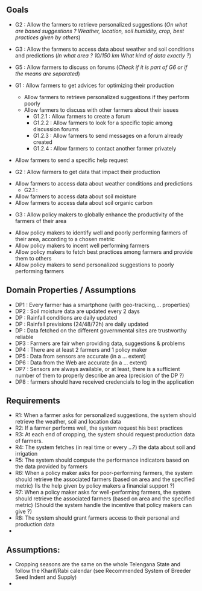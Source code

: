 ## Goals

  
- G2 : Allow the farmers to retrieve personalized suggestions (*On what are based suggestions ? Weather, location, soil humidity, crop, best practices given by others*)    
- G3 : Allow the farmers to access data about weather and soil conditions and predictions (*In what area ? 10/150 km What kind of data exactly ?*)
- G5 : Allow farmers to discuss on forums (*Check if it is part of G6 or if the means are separated*)



- G1 : Allow farmers to get advices for optimizing their production  
  * Allow farmers to retrieve personalized suggestions if they perform poorly  
  * Allow farmers to discuss with other farmers about their issues
    - G1.2.1 : Allow farmers to create a forum
    - G1.2.2 : Allow farmers to look for a specific topic among discussion forums
    - G1.2.3 : Allow farmers to send messages on a forum already created
    - G1.2.4 : Allow farmers to contact another farmer privately
* Allow farmers to send a specific help request   


- G2 : Allow farmers to get data that impact their production 
* Allow farmers to access data about weather conditions and predictions  
  - G2.1 : 
* Allow farmers to access data about soil moisture
* Allow farmers to access data about soil organic carbon


- G3 : Allow policy makers to globally enhance the productivity of the farmers of their area   
* Allow policy makers to identify well and poorly performing farmers of their area, according to a chosen metric
* Allow policy makers to incent well performing farmers
* Allow policy makers to fetch best practices among farmers and provide them to others
* Allow policy makers to send personalized suggestions to poorly performing farmers


## Domain Properties / Assumptions
- DP1 : Every farmer has a smartphone (with geo-tracking,...  properties)
- DP2 : Soil moisture data are updated every 2 days
- DP : Rainfall conditions are daily updated 
- DP : Rainfall previsions (24/48/72h) are daily updated
- DP : Data fetched on the different governmental sites are trustworthy reliable
- DP3 : Farmers are fair when providing data, suggestions & problems
- DP4 : There are at least 2 farmers and 1 policy maker
- DP5 : Data from sensors are accurate (in a ... extent)
- DP6 : Data from the Web are accurate (in a ... extent)
- DP7 : Sensors are always available, or at least, there is a sufficient number of them to properly describe an area (precision of the DP ?)
- DP8 : farmers should have received credencials to log in the application


## Requirements
- R1: When a farmer asks for personalized suggestions, the system should retrieve the weather, soil and location data
- R2: If a farmer performs well, the system request his best practices
- R3: At each end of cropping, the system should request production data of farmers.
- R4: The system fetches (in real time or every ...?) the data about soil and irrigation
- R5: The system should compute the performance indicators based on the data provided by farmers
- R6: When a policy maker asks for poor-performing farmers, the system should retrieve the associated farmers (based on area and the specified metric) (Is the help given by policy makers a financial support ?)
- R7: When a policy maker asks for well-performing farmers, the system should retrieve the associated farmers (based on area and the specified metric) (Should the system handle the incentive that policy makers can give ?)
- R8: The system should grant farmers access to their personal and production data
- 

## Assumptions:
- Cropping seasons are the same on the whole Telengana State and follow the Kharif/Rabi calendar (see Recommended System of Breeder Seed Indent and Supply)
- 
